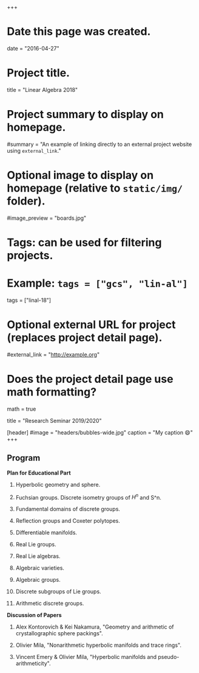 +++
# Date this page was created.
date = "2016-04-27"

# Project title.
title = "Linear Algebra 2018"

# Project summary to display on homepage.
#summary = "An example of linking directly to an external project website using `external_link`."

# Optional image to display on homepage (relative to `static/img/` folder).
#image_preview = "boards.jpg"

# Tags: can be used for filtering projects.
# Example: `tags = ["gcs", "lin-al"]`
tags = ["linal-18"]

# Optional external URL for project (replaces project detail page).
#external_link = "http://example.org"

# Does the project detail page use math formatting?
math = true

title = "Research Seminar 2019/2020"

[header]
#image = "headers/bubbles-wide.jpg"
caption = "My caption :smile:"
+++




## Program

**Plan for Educational Part**

1. Hyperbolic geometry and sphere.

2. Fuchsian groups. Discrete isometry groups of $H^n$ and S^n. 

3. Fundamental domains of discrete groups.

4. Reflection groups and Coxeter polytopes.

5. Differentiable manifolds.

6. Real Lie groups.

7. Real Lie algebras.

8. Algebraic varieties.

9. Algebraic groups.

10. Discrete subgroups of Lie groups.

11. Arithmetic discrete groups.


**Discussion of Papers**

1. Alex Kontorovich & Kei Nakamura, "Geometry and arithmetic of crystallographic sphere packings".

2. Olivier Mila, "Nonarithmetic hyperbolic manifolds and trace rings".

3. Vincent Emery & Olivier Mila, "Hyperbolic manifolds and pseudo-arithmeticity".
